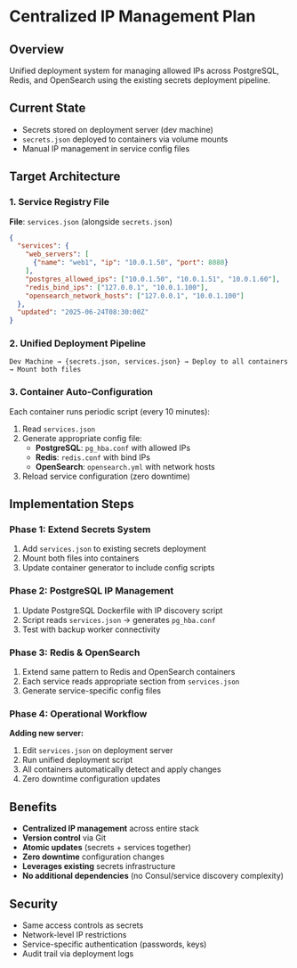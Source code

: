 # Centralized IP Management Plan

## Overview
Unified deployment system for managing allowed IPs across PostgreSQL, Redis, and OpenSearch using the existing secrets deployment pipeline.

## Current State
- Secrets stored on deployment server (dev machine)
- `secrets.json` deployed to containers via volume mounts
- Manual IP management in service config files

## Target Architecture

### 1. Service Registry File
**File**: `services.json` (alongside `secrets.json`)
```json
{
  "services": {
    "web_servers": [
      {"name": "web1", "ip": "10.0.1.50", "port": 8080}
    ],
    "postgres_allowed_ips": ["10.0.1.50", "10.0.1.51", "10.0.1.60"],
    "redis_bind_ips": ["127.0.0.1", "10.0.1.100"],
    "opensearch_network_hosts": ["127.0.0.1", "10.0.1.100"]
  },
  "updated": "2025-06-24T08:30:00Z"
}
```

### 2. Unified Deployment Pipeline
```
Dev Machine → {secrets.json, services.json} → Deploy to all containers → Mount both files
```

### 3. Container Auto-Configuration
Each container runs periodic script (every 10 minutes):
1. Read `services.json`
2. Generate appropriate config file:
   - **PostgreSQL**: `pg_hba.conf` with allowed IPs
   - **Redis**: `redis.conf` with bind IPs
   - **OpenSearch**: `opensearch.yml` with network hosts
3. Reload service configuration (zero downtime)

## Implementation Steps

### Phase 1: Extend Secrets System
1. Add `services.json` to existing secrets deployment
2. Mount both files into containers
3. Update container generator to include config scripts

### Phase 2: PostgreSQL IP Management
1. Update PostgreSQL Dockerfile with IP discovery script
2. Script reads `services.json` → generates `pg_hba.conf`
3. Test with backup worker connectivity

### Phase 3: Redis & OpenSearch
1. Extend same pattern to Redis and OpenSearch containers
2. Each service reads appropriate section from `services.json`
3. Generate service-specific config files

### Phase 4: Operational Workflow
**Adding new server:**
1. Edit `services.json` on deployment server
2. Run unified deployment script
3. All containers automatically detect and apply changes
4. Zero downtime configuration updates

## Benefits
- **Centralized IP management** across entire stack
- **Version control** via Git
- **Atomic updates** (secrets + services together)
- **Zero downtime** configuration changes
- **Leverages existing** secrets infrastructure
- **No additional dependencies** (no Consul/service discovery complexity)

## Security
- Same access controls as secrets
- Network-level IP restrictions
- Service-specific authentication (passwords, keys)
- Audit trail via deployment logs